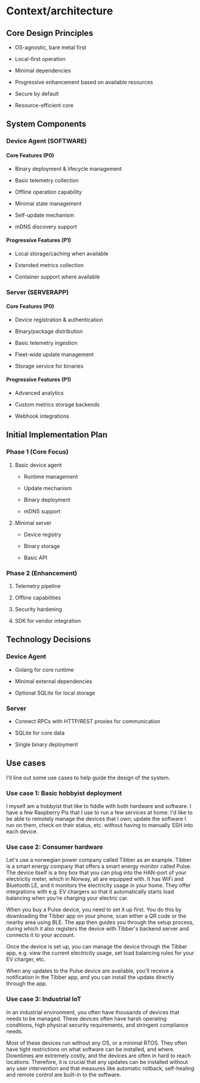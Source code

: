 # Context/architecture

## Core Design Principles

- OS-agnostic, bare metal first

- Local-first operation

- Minimal dependencies

- Progressive enhancement based on available resources

- Secure by default

- Resource-efficient core

## System Components

### Device Agent (SOFTWARE)

#### Core Features (P0)

- Binary deployment & lifecycle management

- Basic telemetry collection

- Offline operation capability

- Minimal state management

- Self-update mechanism

- mDNS discovery support

#### Progressive Features (P1)

- Local storage/caching when available

- Extended metrics collection

- Container support where available

### Server (SERVERAPP)

#### Core Features (P0)

- Device registration & authentication

- Binary/package distribution

- Basic telemetry ingestion

- Fleet-wide update management

- Storage service for binaries

#### Progressive Features (P1)

- Advanced analytics

- Custom metrics storage backends

- Webhook integrations

## Initial Implementation Plan

### Phase 1 (Core Focus)

1. Basic device agent

   - Runtime management

   - Update mechanism

   - Binary deployment

   - mDNS support

2. Minimal server

   - Device registry

   - Binary storage

   - Basic API

### Phase 2 (Enhancement)

1. Telemetry pipeline

2. Offline capabilities

3. Security hardening

4. SDK for vendor integration

## Technology Decisions

### Device Agent

- Golang for core runtime

- Minimal external dependencies

- Optional SQLite for local storage

### Server

- Connect RPCs with HTTP/REST proxies for communication

- SQLite for core data

- Single binary deployment

## Use cases

I'll line out some use cases to help guide the design of the system.

### Use case 1: Basic hobbyist deployment

I myself am a hobbyist that like to fiddle with both hardware and software. I have a few Raspberry Pis that I use to run a few services at home. I'd like to be able to remotely manage the devices that I own; update the software I run on them, check on their status, etc. without having to manually SSH into each device.

### Use case 2: Consumer hardware

Let's use a norwegian power company called Tibber as an example. Tibber is a smart energy company that offers a smart energy monitor called Pulse. The device itself is a tiny box that you can plug into the HAN-port of your electricity meter, which in Norway, all are equipped with. It has WiFi and Bluetooth LE, and it monitors the electricity usage in your home. They offer integrations with e.g. EV chargers so that it automatically starts load balancing when you're charging your electric car.

When you buy a Pulse device, you need to set it up first. You do this by downloading the Tibber app on your phone, scan either a QR code or the nearby area using BLE. The app then guides you through the setup process, during which it also registers the device with Tibber's backend server and connects it to your account.

Once the device is set up, you can manage the device through the Tibber app, e.g. view the current electricity usage, set load balancing rules for your EV charger, etc.

When any updates to the Pulse device are available, you'll receive a notification in the Tibber app, and you can install the update directly through the app.

### Use case 3: Industrial IoT

In an industrial environment, you often have thousands of devices that needs to be managed. These devices often have harsh operating conditions, high physical security requirements, and stringent compliance needs.

Most of these devices run without any OS, or a minimal RTOS. They often have tight restrictions on what software can be installed, and where. Downtimes are extremely costly, and the devices are often in hard to reach locations. Therefore, it is crucial that any updates can be installed without any user intervention and that measures like automatic rollback, self-healing and remote control are built-in to the software.
